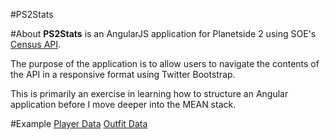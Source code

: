 #PS2Stats

#About
**PS2Stats** is an AngularJS application for Planetside 2 using SOE's [Census API](http://census.soe.com/).

The purpose of the application is to allow users to navigate the contents of the API in a responsive format using Twitter Bootstrap.

This is primarily an exercise in learning how to structure an Angular application before I move deeper into the MEAN stack.

#Example
[Player Data](http://ps2stats.seanspradlin.com/#/player/nefilim)
[Outfit Data](http://ps2stats.seanspradlin.com/#/outfit/nuc)